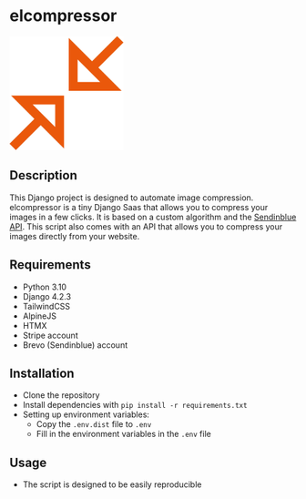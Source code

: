 # elcompressor

<img alt="logo" height="200" src="static/home/assets/compress_logotype.png" width="200"/>

## Description

This Django project is designed to automate image compression. elcompressor is a tiny Django Saas that allows you to compress your images in a few clicks. It is based on a custom algorithm and the [Sendinblue API](https://developers.sendinblue.com/). 
This script also comes with an API that allows you to compress your images directly from your website.

## Requirements
- Python 3.10
- Django 4.2.3
- TailwindCSS
- AlpineJS
- HTMX
- Stripe account
- Brevo (Sendinblue) account

## Installation
- Clone the repository
- Install dependencies with `pip install -r requirements.txt`
- Setting up environment variables:
    - Copy the `.env.dist` file to `.env`
    - Fill in the environment variables in the `.env` file

## Usage
- The script is designed to be easily reproducible

